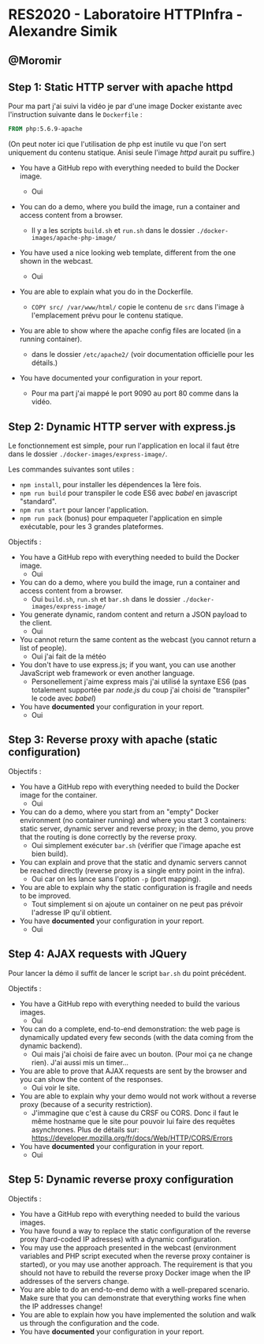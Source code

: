 # RES2020 - Laboratoire HTTPInfra - Alexandre Simik
@Moromir
---
## Step 1: Static HTTP server with apache httpd
Pour ma part j'ai suivi la vidéo je par d'une image Docker existante avec l'instruction suivante dans le `Dockerfile` :

```Dockerfile
FROM php:5.6.9-apache
```
(On peut noter ici que l'utilisation de php est inutile vu que l'on sert uniquement du contenu statique. Anisi seule l'image *httpd* aurait pu suffire.)

 - You have a GitHub repo with everything needed to build the Docker image.
   - Oui
 - You can do a demo, where you build the image, run a container and access content from a browser.
   - Il y a les scripts `build.sh` et `run.sh` dans le dossier `./docker-images/apache-php-image/`
 - You have used a nice looking web template, different from the one shown in the webcast.
   - Oui
 - You are able to explain what you do in the Dockerfile.
   - `COPY src/ /var/www/html/` copie le contenu de `src` dans l'image à l'emplacement prévu pour le contenu statique.

 - You are able to show where the apache config files are located (in a running container).
   - dans le dossier `/etc/apache2/` (voir documentation officielle pour les détails.)
 - You have documented your configuration in your report.
   - Pour ma part j'ai mappé le port 9090 au port 80 comme dans la vidéo.

## Step 2: Dynamic HTTP server with express.js
Le fonctionnement est simple, pour run l'application en local il faut être dans le dossier `./docker-images/express-image/`.

Les commandes suivantes sont utiles : 
 - `npm install`, pour installer les dépendences la 1ère fois.
 - `npm run build` pour transpiler le code ES6 avec *babel* en javascript "standard".
 - `npm run start` pour lancer l'application.
 - `npm run pack` (bonus) pour empaqueter l'application en simple exécutable, pour les 3 grandes plateformes.

Objectifs :

 - You have a GitHub repo with everything needed to build the Docker image.
   - Oui
 - You can do a demo, where you build the image, run a container and access content from a browser.
   - Oui `build.sh`, `run.sh` et `bar.sh` dans le dossier `./docker-images/express-image/`
 - You generate dynamic, random content and return a JSON payload to the client.
   - Oui
 - You cannot return the same content as the webcast (you cannot return a list of people).
   - Oui j'ai fait de la météo
 - You don't have to use express.js; if you want, you can use another JavaScript web framework or even another language.
   - Personellement j'aime express mais j'ai utilisé la syntaxe ES6 (pas totalement supportée par *node.js* du coup j'ai choisi de "transpiler" le code avec *babel*)
 - You have **documented** your configuration in your report.
   - Oui


## Step 3: Reverse proxy with apache (static configuration)

Objectifs : 
 -  You have a GitHub repo with everything needed to build the Docker image for the container.
    -  Oui
 -  You can do a demo, where you start from an "empty" Docker environment (no container running) and where you start 3 containers: static server, dynamic server and reverse proxy; in the demo, you prove that the routing is done correctly by the reverse proxy.
    -  Oui simplement exécuter `bar.sh` (vérifier que l'image apache est bien build).
 -  You can explain and prove that the static and dynamic servers cannot be reached directly (reverse proxy is a single entry point in the infra). 
    -  Oui car on les lance sans l'option `-p` (port mapping).
 -  You are able to explain why the static configuration is fragile and needs to be improved.
    -  Tout simplement si on ajoute un container on ne peut pas prévoir l'adresse IP qu'il obtient. 
 -  You have **documented** your configuration in your report.
    -  Oui


## Step 4: AJAX requests with JQuery

Pour lancer la démo il suffit de lancer le script `bar.sh` du point précédent.

Objectifs : 

 - You have a GitHub repo with everything needed to build the various images.
   - Oui
 - You can do a complete, end-to-end demonstration: the web page is dynamically updated every few seconds (with the data coming from the dynamic backend).
   - Oui mais j'ai choisi de faire avec un bouton. (Pour moi ça ne change rien). J'ai aussi mis un timer...
 - You are able to prove that AJAX requests are sent by the browser and you can show the content of the responses.
   - Oui voir le site.
 - You are able to explain why your demo would not work without a reverse proxy (because of a security restriction).
   - J'immagine que c'est à cause du CRSF ou CORS. Donc il faut le même hostname que le site pour pouvoir lui faire des requêtes asynchrones. Plus de détails sur: https://developer.mozilla.org/fr/docs/Web/HTTP/CORS/Errors
 - You have **documented** your configuration in your report.
   - Oui


## Step 5: Dynamic reverse proxy configuration



Objectifs : 

 -  You have a GitHub repo with everything needed to build the various images.
 -  You have found a way to replace the static configuration of the reverse proxy (hard-coded IP adresses) with a dynamic configuration.
 -  You may use the approach presented in the webcast (environment variables and PHP script executed when the reverse proxy container is started), or you may use another approach. The requirement is that you should not have to rebuild the reverse proxy Docker image when the IP addresses of the servers change.
 -  You are able to do an end-to-end demo with a well-prepared scenario. Make sure that you can demonstrate that everything works fine when the IP addresses change!
 -  You are able to explain how you have implemented the solution and walk us through the configuration and the code.
 -  You have **documented** your configuration in your report.